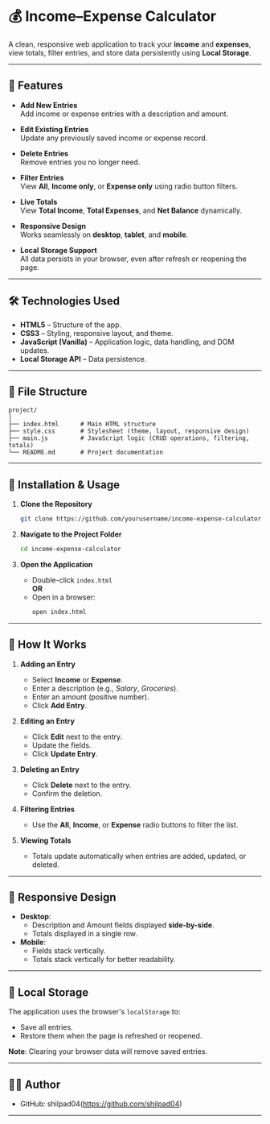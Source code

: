 # 💰 Income–Expense Calculator

A clean, responsive web application to track your **income** and **expenses**, view totals, filter entries, and store data persistently using **Local Storage**.

---

## 📌 Features

- **Add New Entries**  
  Add income or expense entries with a description and amount.

- **Edit Existing Entries**  
  Update any previously saved income or expense record.

- **Delete Entries**  
  Remove entries you no longer need.

- **Filter Entries**  
  View **All**, **Income only**, or **Expense only** using radio button filters.

- **Live Totals**  
  View **Total Income**, **Total Expenses**, and **Net Balance** dynamically.

- **Responsive Design**  
  Works seamlessly on **desktop**, **tablet**, and **mobile**.

- **Local Storage Support**  
  All data persists in your browser, even after refresh or reopening the page.

---

## 🛠️ Technologies Used

- **HTML5** – Structure of the app.
- **CSS3** – Styling, responsive layout, and theme.
- **JavaScript (Vanilla)** – Application logic, data handling, and DOM updates.
- **Local Storage API** – Data persistence.

---

## 📂 File Structure

```
project/
│
├── index.html      # Main HTML structure
├── style.css       # Stylesheet (theme, layout, responsive design)
├── main.js         # JavaScript logic (CRUD operations, filtering, totals)
└── README.md       # Project documentation
```

---

## 🚀 Installation & Usage

1. **Clone the Repository**
   ```bash
   git clone https://github.com/yourusername/income-expense-calculator.git
   ```

2. **Navigate to the Project Folder**
   ```bash
   cd income-expense-calculator
   ```

3. **Open the Application**
   - Double-click `index.html`  
     **OR**  
   - Open in a browser:
     ```bash
     open index.html
     ```

---

## 📖 How It Works

1. **Adding an Entry**
   - Select **Income** or **Expense**.
   - Enter a description (e.g., *Salary*, *Groceries*).
   - Enter an amount (positive number).
   - Click **Add Entry**.

2. **Editing an Entry**
   - Click **Edit** next to the entry.
   - Update the fields.
   - Click **Update Entry**.

3. **Deleting an Entry**
   - Click **Delete** next to the entry.
   - Confirm the deletion.

4. **Filtering Entries**
   - Use the **All**, **Income**, or **Expense** radio buttons to filter the list.

5. **Viewing Totals**
   - Totals update automatically when entries are added, updated, or deleted.

---

## 📱 Responsive Design

- **Desktop**:
  - Description and Amount fields displayed **side-by-side**.
  - Totals displayed in a single row.
- **Mobile**:
  - Fields stack vertically.
  - Totals stack vertically for better readability.

---

## 💾 Local Storage

The application uses the browser's `localStorage` to:
- Save all entries.
- Restore them when the page is refreshed or reopened.

**Note**: Clearing your browser data will remove saved entries.

---

## 👨‍💻 Author 
- GitHub: shilpad04(https://github.com/shilpad04)  

---
